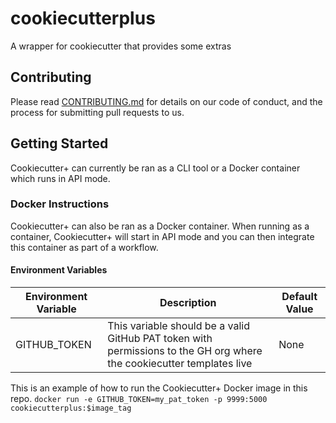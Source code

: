 # cookiecutterplus
A wrapper for cookiecutter that provides some extras

## Contributing
Please read [CONTRIBUTING.md](CONTRIBUTING.md) for details on our code of conduct, and the process for submitting pull requests to us.

## Getting Started
Cookiecutter+ can currently be ran as a CLI tool or a Docker container which runs in API mode.


### Docker Instructions
Cookiecutter+ can also be ran as a Docker container.  When running as a container, Cookiecutter+ will start in API mode and you can then integrate this container as part of a workflow.

#### Environment Variables
| Environment Variable      | Description                                                                                                           | Default Value |
|---------------------------|-----------------------------------------------------------------------------------------------------------------------|---------------|
| GITHUB_TOKEN              | This variable should be a valid GitHub PAT token with permissions to the GH org where the cookiecutter templates live |          None |

This is an example of how to run the Cookiecutter+ Docker image in this repo.
`docker run -e GITHUB_TOKEN=my_pat_token -p 9999:5000 cookiecutterplus:$image_tag`
